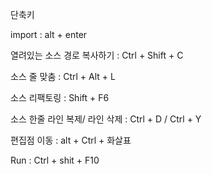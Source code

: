 단축키 

import  : alt + enter 

열려있는 소스 경로 복사하기 : Ctrl + Shift + C

소스 줄 맞춤 : Ctrl + Alt + L

소스 리팩토링 : Shift + F6

소스 한줄 라인 복제/ 라인 삭제 :  Ctrl + D / Ctrl + Y

편집점 이동 : alt + Ctrl + 화살표 

Run : Ctrl + shit + F10 
